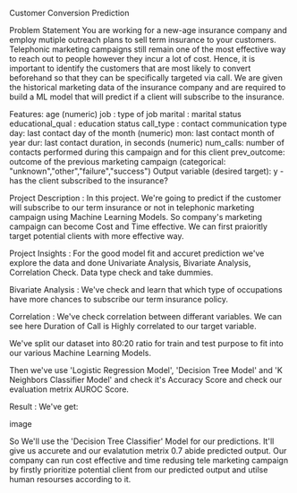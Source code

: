 Customer Conversion Prediction

Problem Statement
You are working for a new-age insurance company and employ mutiple outreach plans to sell term insurance to your customers. Telephonic marketing campaigns still remain one of the most effective way to reach out to people however they incur a lot of cost. Hence, it is important to identify the customers that are most likely to convert beforehand so that they can be specifically targeted via call. We are given the historical marketing data of the insurance company and are required to build a ML model that will predict if a client will subscribe to the insurance. 

Features: 
age (numeric)
job : type of job
marital : marital status
educational_qual : education status
call_type : contact communication type
day: last contact day of the month (numeric)
mon: last contact month of year
dur: last contact duration, in seconds (numeric)
num_calls: number of contacts performed during this campaign and for this client 
prev_outcome: outcome of the previous marketing campaign (categorical: "unknown","other","failure","success")
Output variable (desired target):
y - has the client subscribed to the insurance?


Project Description :
In this project. We're going to predict if the customer will subscribe to our term insurance or not in telephonic marketing campaign using Machine Learning Models. So company's marketing campaign can become Cost and Time effective. We can first praioritly target potential clients with more effective way.

Project Insights :
For the good model fit and accuret prediction we've explore the data and done Univariate Analysis, Bivariate Analysis, Correlation Check. Data type check and take dummies.

Bivariate Analysis :
We've check and learn that which type of occupations have more chances to subscribe our term insurance policy.



Correlation :
We've check correlation between differant variables. We can see here Duration of Call is Highly correlated to our target variable.



We've split our dataset into 80:20 ratio for train and test purpose to fit into our various Machine Learning Models.

Then we've use 'Logistic Regression Model', 'Decision Tree Model' and 'K Neighbors Classifier Model' and check it's Accuracy Score and check our evaluation metrix AUROC Score.

Result :
We've get:

image

So We'll use the 'Decision Tree Classifier' Model for our predictions. It'll give us accurete and our evalatution metrix 0.7 abide predicted output.
Our company can run cost effective and time redusing tele marketing campaign by firstly prioritize potential client from our predicted output and utilse human resourses according to it.


